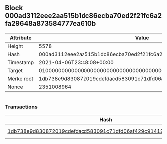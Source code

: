 ## Block 000ad3112eee2aa515b1dc86ecba70ed2f21fc6a2fa29648a873584777ea610b

Attribute | Value
--- | ---
Height | 5578
Hash | 000ad3112eee2aa515b1dc86ecba70ed2f21fc6a2fa29648a873584777ea610b
Timestamp | 2021-04-06T23:48:08+00:00
Target | 0100000000000000000000000000000000000000000000000000000000000000
Merke root | 1db738e9d830872019cdefdacd583091c71dfd06af429c914127054ad942758c
Nonce | 2351008964

```

```

### Transactions

Hash | Amount
--- | ---
[1db738e9d830872019cdefdacd583091c71dfd06af429c914127054ad942758c](1db738e9d830872019cdefdacd583091c71dfd06af429c914127054ad942758c.md) | 10.00000000 SKEPTI 
